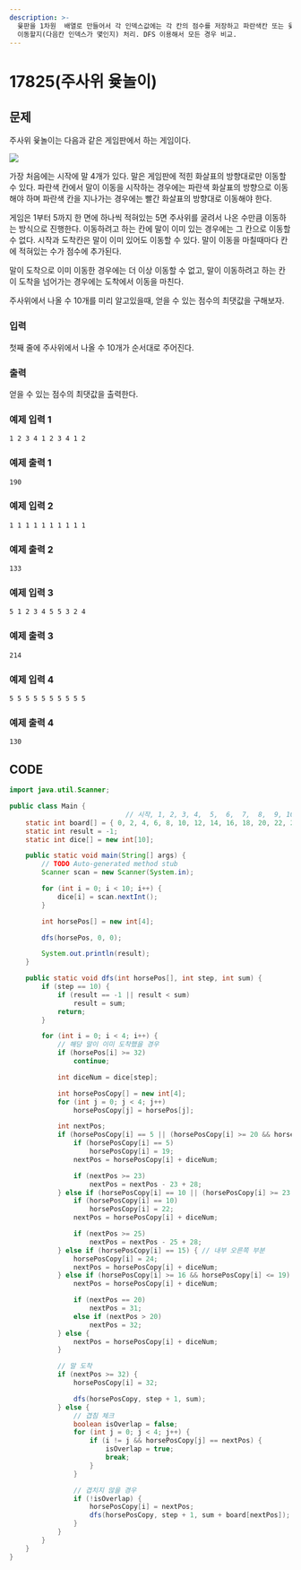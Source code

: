 ```yaml
---
description: >-
  윷판을 1차원  배열로 만들어서 각 인덱스값에는 각 칸의 점수를 저장하고 파란색칸 또는 윷판 안쪽(십자 부분)에서는 분기를 이용해서 어디로
  이동할지(다음칸 인덱스가 몇인지) 처리. DFS 이용해서 모든 경우 비교.
---
```


# 17825\(주사위 윷놀이\)

## 문제

주사위 윷놀이는 다음과 같은 게임판에서 하는 게임이다.

![](https://upload.acmicpc.net/82043a7c-75ea-46cd-9eaa-10aee52c0fce/-/preview/)

가장 처음에는 시작에 말 4개가 있다. 말은 게임판에 적힌 화살표의 방향대로만 이동할 수 있다. 파란색 칸에서 말이 이동을 시작하는 경우에는 파란색 화살표의 방향으로 이동해야 하며 파란색 칸을 지나가는 경우에는 빨간 화살표의 방향대로 이동해야 한다.

게임은 1부터 5까지 한 면에 하나씩 적혀있는 5면 주사위를 굴려서 나온 수만큼 이동하는 방식으로 진행한다. 이동하려고 하는 칸에 말이 이미 있는 경우에는 그 칸으로 이동할 수 없다. 시작과 도착칸은 말이 이미 있어도 이동할 수 있다. 말이 이동을 마칠때마다 칸에 적혀있는 수가 점수에 추가된다. 

말이 도착으로 이미 이동한 경우에는 더 이상 이동할 수 없고, 말이 이동하려고 하는 칸이 도착을 넘어가는 경우에는 도착에서 이동을 마친다.

주사위에서 나올 수 10개를 미리 알고있을때, 얻을 수 있는 점수의 최댓값을 구해보자.

### 입력

첫째 줄에 주사위에서 나올 수 10개가 순서대로 주어진다.

### 출력

얻을 수 있는 점수의 최댓값을 출력한다.

### 예제 입력 1

```text
1 2 3 4 1 2 3 4 1 2
```

### 예제 출력 1

```text
190
```

### 예제 입력 2

```text
1 1 1 1 1 1 1 1 1 1
```

### 예제 출력 2

```text
133
```

### 예제 입력 3

```text
5 1 2 3 4 5 5 3 2 4
```

### 예제 출력 3

```text
214
```

### 예제 입력 4

```text
5 5 5 5 5 5 5 5 5 5
```

### 예제 출력 4

```text
130
```

## CODE

```java
import java.util.Scanner;

public class Main {
					         // 시작, 1, 2, 3, 4,  5,  6,  7,  8,  9, 10, 11, 12, 13, 14, 15, 16, 17, 18, 19, 20, 21, 22, 23, 24, 25, 26, 27, 28, 29, 30, 31,도착
	static int board[] = { 0, 2, 4, 6, 8, 10, 12, 14, 16, 18, 20, 22, 24, 26, 28, 30, 32, 34, 36, 38, 13, 16, 19, 22, 24, 28, 27, 26, 25, 30, 35, 40, 0 };
	static int result = -1;
	static int dice[] = new int[10];

	public static void main(String[] args) {
		// TODO Auto-generated method stub
		Scanner scan = new Scanner(System.in);

		for (int i = 0; i < 10; i++) {
			dice[i] = scan.nextInt();
		}

		int horsePos[] = new int[4];

		dfs(horsePos, 0, 0);

		System.out.println(result);
	}

	public static void dfs(int horsePos[], int step, int sum) {
		if (step == 10) {
			if (result == -1 || result < sum)
				result = sum;
			return;
		}

		for (int i = 0; i < 4; i++) {
			// 해당 말이 이미 도착했을 경우
			if (horsePos[i] >= 32)
				continue;

			int diceNum = dice[step];

			int horsePosCopy[] = new int[4];
			for (int j = 0; j < 4; j++)
				horsePosCopy[j] = horsePos[j];

			int nextPos;
			if (horsePosCopy[i] == 5 || (horsePosCopy[i] >= 20 && horsePosCopy[i] <= 22)) { // 내부 왼쪽 부분
				if (horsePosCopy[i] == 5)
					horsePosCopy[i] = 19;
				nextPos = horsePosCopy[i] + diceNum;

				if (nextPos >= 23)
					nextPos = nextPos - 23 + 28;
			} else if (horsePosCopy[i] == 10 || (horsePosCopy[i] >= 23 && horsePosCopy[i] <= 24)) { // 내부 아래 부분
				if (horsePosCopy[i] == 10)
					horsePosCopy[i] = 22;
				nextPos = horsePosCopy[i] + diceNum;

				if (nextPos >= 25)
					nextPos = nextPos - 25 + 28;
			} else if (horsePosCopy[i] == 15) { // 내부 오른쪽 부분
				horsePosCopy[i] = 24;
				nextPos = horsePosCopy[i] + diceNum;
			} else if (horsePosCopy[i] >= 16 && horsePosCopy[i] <= 19) { // 외부 오른쪽 위
				nextPos = horsePosCopy[i] + diceNum;

				if (nextPos == 20)
					nextPos = 31;
				else if (nextPos > 20)
					nextPos = 32;
			} else {
				nextPos = horsePosCopy[i] + diceNum;
			}

			// 말 도착
			if (nextPos >= 32) {
				horsePosCopy[i] = 32;

				dfs(horsePosCopy, step + 1, sum);
			} else {
				// 겹침 체크
				boolean isOverlap = false;
				for (int j = 0; j < 4; j++) {
					if (i != j && horsePosCopy[j] == nextPos) {
						isOverlap = true;
						break;
					}
				}

				// 겹치지 않을 경우
				if (!isOverlap) {
					horsePosCopy[i] = nextPos;
					dfs(horsePosCopy, step + 1, sum + board[nextPos]);
				}
			}
		}
	}
}
```

